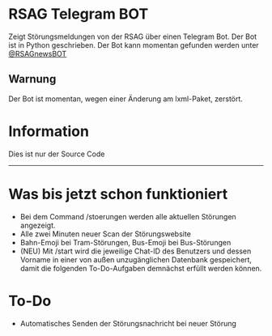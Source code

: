 # RSAG Telegram BOT
Zeigt Störungsmeldungen von der RSAG über einen Telegram Bot.
Der Bot ist in Python geschrieben.
Der Bot kann momentan gefunden werden unter [@RSAGnewsBOT](https://t.me/RSAGnewsBOT)

## Warnung
Der Bot ist momentan, wegen einer Änderung am lxml-Paket, zerstört.


# Information
Dies ist nur der Source Code
_____________________________________________________________________
# Was bis jetzt schon funktioniert
- Bei dem Command /stoerungen werden alle aktuellen Störungen angezeigt.
- Alle zwei Minuten neuer Scan der Störungswebsite
- Bahn-Emoji bei Tram-Störungen, Bus-Emoji bei Bus-Störungen
- (NEU) Mit /start wird die jeweilige Chat-ID des Benutzers und dessen Vorname in einer von außen unzugänglichen Datenbank gespeichert, damit die folgenden To-Do-Aufgaben demnächst erfüllt werden können.

# To-Do
- Automatisches Senden der Störungsnachricht bei neuer Störung
